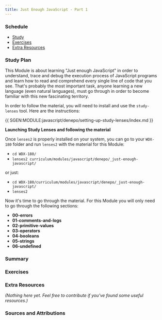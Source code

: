 ```yaml
---
title: Just Enough JavaScript - Part 1
---
```


### Schedule

  - [Study](#study-plan-NN)
  - [Exercises](#exercises-NN)
  - [Extra Resources](#extra-resources-NN)

### Study Plan

  This Module is about learning "Just enough JavaScript" in order to understand, trace and debug the execution process of JavaScript programs and learn how to read and comprehend every single line of code that you see. That's probably the most important task, anyone learning a new language (even natural languages), must go through in order to become familiar with this new fascinating territory. 

  In order to follow the material, you will need to install and use the `study-lenses` tool. Here are the instructions:

  {{ SGEN:MODULE:javascript/denepo/setting-up-study-lenses/index.md }}

  **Launching Study Lenses and following the material**

  Once `lenses2` is properly installed on your system, you can go to your `WDX-180` folder and run `lenses2` with the material for this Module:

  - `cd WDX-180/`
  - `lenses2 curriculum/modules/javascript/denepo/_just-enough-javascript/`

  or just:

  - `cd WDX-180/curriculum/modules/javascript/denepo/_just-enough-javascript/`
  - `lenses2`

  Now it's time to go through the material. For this Module you will only need to go through the following sections:

  - **00-errors**
  - **01-comments-and-logs**
  - **02-primitive-values**
  - **03-operators**
  - **04-booleans**
  - **05-strings**
  - **06-undefined**

### Summary

### Exercises

  <!-- SGEN:META:PROGRESS:task=Explore the '00-errors' section of 'Just Enough JavaScript' -->

  <!-- SGEN:META:PROGRESS:task=Explore the '01-comments-and-logs' section of 'Just Enough JavaScript' -->

  <!-- SGEN:META:PROGRESS:task=Explore the '02-primitive-values' section of 'Just Enough JavaScript' -->

  <!-- SGEN:META:PROGRESS:task=Explore the '03-operators' section of 'Just Enough JavaScript' -->

  <!-- SGEN:META:PROGRESS:task=Explore the '04-booleans' section of 'Just Enough JavaScript' -->
  
  <!-- SGEN:META:PROGRESS:task=Explore the '05-strings' section of 'Just Enough JavaScript' -->

  <!-- SGEN:META:PROGRESS:task=Explore the '06-undefined' section of 'Just Enough JavaScript' -->

### Extra Resources

  _(Nothing here yet. Feel free to contribute if you've found some useful resources.)_

### Sources and Attributions